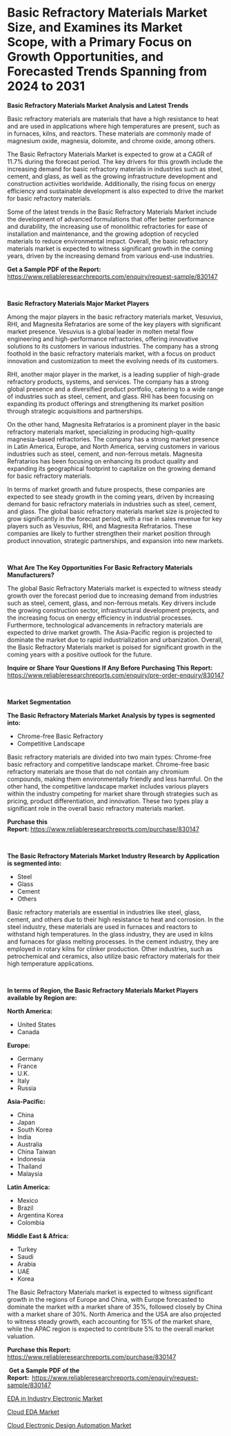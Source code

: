 <p><h1>Basic Refractory Materials Market Size, and Examines its Market Scope, with a Primary Focus on Growth Opportunities, and Forecasted Trends Spanning from 2024 to 2031</h1></p><p><strong>Basic Refractory Materials Market Analysis and Latest Trends</strong></p>
<p><p>Basic refractory materials are materials that have a high resistance to heat and are used in applications where high temperatures are present, such as in furnaces, kilns, and reactors. These materials are commonly made of magnesium oxide, magnesia, dolomite, and chrome oxide, among others.</p><p>The Basic Refractory Materials Market is expected to grow at a CAGR of 11.7% during the forecast period. The key drivers for this growth include the increasing demand for basic refractory materials in industries such as steel, cement, and glass, as well as the growing infrastructure development and construction activities worldwide. Additionally, the rising focus on energy efficiency and sustainable development is also expected to drive the market for basic refractory materials.</p><p>Some of the latest trends in the Basic Refractory Materials Market include the development of advanced formulations that offer better performance and durability, the increasing use of monolithic refractories for ease of installation and maintenance, and the growing adoption of recycled materials to reduce environmental impact. Overall, the basic refractory materials market is expected to witness significant growth in the coming years, driven by the increasing demand from various end-use industries.</p></p>
<p><strong>Get a Sample PDF of the Report:&nbsp;</strong> <a href="https://www.reliableresearchreports.com/enquiry/request-sample/830147">https://www.reliableresearchreports.com/enquiry/request-sample/830147</a></p>
<p>&nbsp;</p>
<p><strong>Basic Refractory Materials Major Market Players</strong></p>
<p><p>Among the major players in the basic refractory materials market, Vesuvius, RHI, and Magnesita Refratarios are some of the key players with significant market presence. Vesuvius is a global leader in molten metal flow engineering and high-performance refractories, offering innovative solutions to its customers in various industries. The company has a strong foothold in the basic refractory materials market, with a focus on product innovation and customization to meet the evolving needs of its customers.</p><p>RHI, another major player in the market, is a leading supplier of high-grade refractory products, systems, and services. The company has a strong global presence and a diversified product portfolio, catering to a wide range of industries such as steel, cement, and glass. RHI has been focusing on expanding its product offerings and strengthening its market position through strategic acquisitions and partnerships.</p><p>On the other hand, Magnesita Refratarios is a prominent player in the basic refractory materials market, specializing in producing high-quality magnesia-based refractories. The company has a strong market presence in Latin America, Europe, and North America, serving customers in various industries such as steel, cement, and non-ferrous metals. Magnesita Refratarios has been focusing on enhancing its product quality and expanding its geographical footprint to capitalize on the growing demand for basic refractory materials.</p><p>In terms of market growth and future prospects, these companies are expected to see steady growth in the coming years, driven by increasing demand for basic refractory materials in industries such as steel, cement, and glass. The global basic refractory materials market size is projected to grow significantly in the forecast period, with a rise in sales revenue for key players such as Vesuvius, RHI, and Magnesita Refratarios. These companies are likely to further strengthen their market position through product innovation, strategic partnerships, and expansion into new markets.</p></p>
<p>&nbsp;</p>
<p><strong>What Are The Key Opportunities For Basic Refractory Materials Manufacturers?</strong></p>
<p><p>The global Basic Refractory Materials market is expected to witness steady growth over the forecast period due to increasing demand from industries such as steel, cement, glass, and non-ferrous metals. Key drivers include the growing construction sector, infrastructural development projects, and the increasing focus on energy efficiency in industrial processes. Furthermore, technological advancements in refractory materials are expected to drive market growth. The Asia-Pacific region is projected to dominate the market due to rapid industrialization and urbanization. Overall, the Basic Refractory Materials market is poised for significant growth in the coming years with a positive outlook for the future.</p></p>
<p><strong>Inquire or Share Your Questions If Any Before Purchasing This Report:</strong> <a href="https://www.reliableresearchreports.com/enquiry/pre-order-enquiry/830147">https://www.reliableresearchreports.com/enquiry/pre-order-enquiry/830147</a></p>
<p>&nbsp;</p>
<p><strong>Market Segmentation</strong></p>
<p><strong>The Basic Refractory Materials Market Analysis by types is segmented into:</strong></p>
<p><ul><li>Chrome-free Basic Refractory</li><li>Competitive Landscape</li></ul></p>
<p><p>Basic refractory materials are divided into two main types: Chrome-free basic refractory and competitive landscape market. Chrome-free basic refractory materials are those that do not contain any chromium compounds, making them environmentally friendly and less harmful. On the other hand, the competitive landscape market includes various players within the industry competing for market share through strategies such as pricing, product differentiation, and innovation. These two types play a significant role in the overall basic refractory materials market.</p></p>
<p><strong>Purchase this Report:&nbsp;</strong><a href="https://www.reliableresearchreports.com/purchase/830147">https://www.reliableresearchreports.com/purchase/830147</a></p>
<p>&nbsp;</p>
<p><strong>The Basic Refractory Materials Market Industry Research by Application is segmented into:</strong></p>
<p><ul><li>Steel</li><li>Glass</li><li>Cement</li><li>Others</li></ul></p>
<p><p>Basic refractory materials are essential in industries like steel, glass, cement, and others due to their high resistance to heat and corrosion. In the steel industry, these materials are used in furnaces and reactors to withstand high temperatures. In the glass industry, they are used in kilns and furnaces for glass melting processes. In the cement industry, they are employed in rotary kilns for clinker production. Other industries, such as petrochemical and ceramics, also utilize basic refractory materials for their high temperature applications.</p></p>
<p>&nbsp;</p>
<p><strong>In terms of Region, the Basic Refractory Materials Market Players available by Region are:</strong></p>
<p>
    <p> <strong> North America: </strong>
        <ul>
            <li>United States</li>
            <li>Canada</li>
        </ul>
        </p> 
    <p> <strong> Europe: </strong>
        <ul>
            <li>Germany</li>
            <li>France</li>
            <li>U.K.</li>
            <li>Italy</li>
            <li>Russia</li>
        </ul>
        </p> 
    <p> <strong> Asia-Pacific: </strong>
        <ul>
            <li>China</li>
            <li>Japan</li>
            <li>South Korea</li>
            <li>India</li>
            <li>Australia</li>
            <li>China Taiwan</li>
            <li>Indonesia</li>
            <li>Thailand</li>
            <li>Malaysia</li>
        </ul>
        </p> 
    <p> <strong> Latin America: </strong>
        <ul>
            <li>Mexico</li>
            <li>Brazil</li>
            <li>Argentina Korea</li>
            <li>Colombia</li>
        </ul>
        </p> 
    <p> <strong> Middle East & Africa: </strong>
        <ul>
            <li>Turkey</li>
            <li>Saudi</li>
            <li>Arabia</li>
            <li>UAE</li>
            <li>Korea</li>
        </ul>
    </p>
    </p>
<p><p>The Basic Refractory Materials market is expected to witness significant growth in the regions of Europe and China, with Europe forecasted to dominate the market with a market share of 35%, followed closely by China with a market share of 30%. North America and the USA are also projected to witness steady growth, each accounting for 15% of the market share, while the APAC region is expected to contribute 5% to the overall market valuation.</p></p>
<p><strong>Purchase this Report: </strong><a href="https://www.reliableresearchreports.com/purchase/830147">https://www.reliableresearchreports.com/purchase/830147</a></p>
<p>&nbsp;<strong>Get a Sample PDF of the Report:&nbsp;&nbsp;</strong><a href="https://www.reliableresearchreports.com/enquiry/request-sample/830147">https://www.reliableresearchreports.com/enquiry/request-sample/830147</a></p>
<p><strong></strong></p>
<p><p><a href="https://view.publitas.com/reportprime-1/eda-in-industry-electronic-market-research-report-the-key-to-successful-business-strategy-forecasted-for-period-from-2023-2030/">EDA in Industry Electronic Market</a></p><p><a href="https://view.publitas.com/reportprime-1/cloud-eda-market-provides-detailed-segmentation-of-this-market-based-on-type-application-and-region-and-forecast-for-the-period-from-2023-2030/">Cloud EDA Market</a></p><p><a href="https://view.publitas.com/reportprime-1/cloud-electronic-design-automation-market-research-report-the-key-to-successful-business-strategy-forecasted-for-period-from-2023-2030/">Cloud Electronic Design Automation Market</a></p></p>